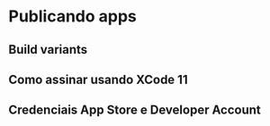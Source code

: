 # Publicando apps

## Build variants

## Como assinar usando XCode 11

## Credenciais App Store e Developer Account